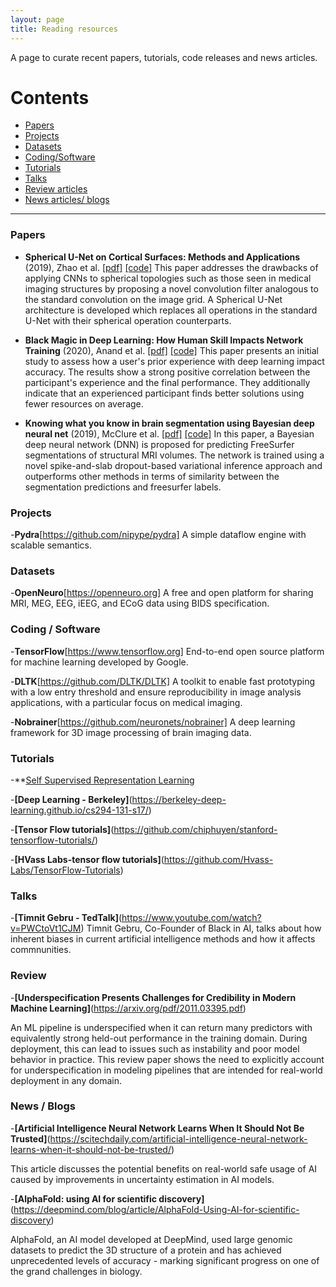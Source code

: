 ```yaml
---
layout: page
title: Reading resources
---
```

A page to curate recent papers, tutorials, code releases and news articles.

# Contents
* [Papers](#papers)
* [Projects](#projects)
* [Datasets](#datasets)
* [Coding/Software](#coding-software)
* [Tutorials](#tutorials)
* [Talks](#talks)
* [Review articles](#review)
* [News articles/ blogs](#news-blogs)

* * *

### Papers
- **Spherical U-Net on Cortical Surfaces: Methods and Applications** (2019), Zhao et al. [[pdf]](http://arxiv.org/pdf/1503.02531) [[code]](https://github.com/zhaofenqiang/Spherical_U-Net)
This paper addresses the drawbacks of applying CNNs to spherical topologies such as those seen in medical imaging structures by proposing a novel convolution filter analogous to the standard convolution on the image grid. A Spherical U-Net architecture is developed which replaces all operations in the standard U-Net with their spherical operation counterparts.

- **Black Magic in Deep Learning: How Human Skill Impacts Network Training** (2020), Anand et al. [[pdf]](https://arxiv.org/abs/2008.05981) [[code]](https://github.com/anandkanav92/htune)
This paper presents an initial study to assess how a user's prior experience with deep learning impact accuracy. The results show a strong positive correlation between the participant's experience and the final performance. They additionally indicate that an experienced participant finds better solutions using fewer resources on average.

- **Knowing what you know in brain segmentation using Bayesian deep neural net** (2019), McClure et al. [[pdf]](https://arxiv.org/abs/1812.01719) [[code]](https://github.com/neuronets/kwyk)
In this paper, a Bayesian deep neural network (DNN) is proposed for predicting FreeSurfer segmentations of structural MRI volumes. The network is trained using a novel spike-and-slab dropout-based variational inference approach and outperforms other methods in terms of similarity between the segmentation predictions and freesurfer labels.



### Projects

-**Pydra**[https://github.com/nipype/pydra]
A simple dataflow engine with scalable semantics.



### Datasets
  
-**OpenNeuro**[https://openneuro.org]
A free and open platform for sharing MRI, MEG, EEG, iEEG, and ECoG data using BIDS specification.


### Coding / Software

-**TensorFlow**[https://www.tensorflow.org]
End-to-end open source platform for machine learning developed by Google.

-**DLTK**[https://github.com/DLTK/DLTK]
A toolkit to enable fast prototyping with a low entry threshold and ensure reproducibility in image analysis applications, with a particular focus on medical imaging.

-**Nobrainer**[https://github.com/neuronets/nobrainer]
A deep learning framework for 3D image processing of brain imaging data.


### Tutorials

-**[Self Supervised Representation Learning](https://lilianweng.github.io/lil-log/2019/11/10/self-supervised-learning.html)

-**[Deep Learning - Berkeley]**(https://berkeley-deep-learning.github.io/cs294-131-s17/)

-**[Tensor Flow tutorials]**(https://github.com/chiphuyen/stanford-tensorflow-tutorials/)

-**[HVass Labs-tensor flow tutorials]**(https://github.com/Hvass-Labs/TensorFlow-Tutorials)


### Talks

-**[Timnit Gebru - TedTalk]**(https://www.youtube.com/watch?v=PWCtoVt1CJM)
Timnit Gebru, Co-Founder of Black in AI, talks about how inherent biases in current artificial intelligence methods and how it affects commnunities.



### Review

-**[Underspecification Presents Challenges for Credibility in Modern Machine Learning]**(https://arxiv.org/pdf/2011.03395.pdf)

An ML pipeline is underspecified when it can return many predictors with equivalently strong held-out performance in the training domain. During deployment, this can lead to issues such as instability and poor model behavior in practice. This review paper shows the need to explicitly account for underspecification in modeling pipelines that are intended for real-world deployment in any domain.

### News / Blogs

-**[Artificial Intelligence Neural Network Learns When It Should Not Be Trusted]**(https://scitechdaily.com/artificial-intelligence-neural-network-learns-when-it-should-not-be-trusted/)

This article discusses the potential benefits on real-world safe usage of AI caused by improvements in uncertainty estimation in AI models.

-**[AlphaFold: using AI for scientific discovery]**(https://deepmind.com/blog/article/AlphaFold-Using-AI-for-scientific-discovery)

AlphaFold, an AI model developed at DeepMind, used large genomic datasets to predict the 3D structure of a protein and has achieved unprecedented levels of accuracy - marking significant progress on one of the grand challenges in biology.



